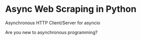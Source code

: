 # Async Web Scraping in Python

Asynchronous HTTP Client/Server for asyncio


Are you new to asynchronous programming?
